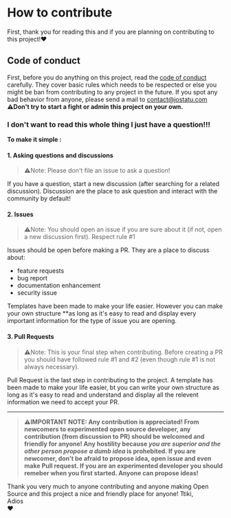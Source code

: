 # How to contribute 
First, thank you for reading this and if you are planning on contributing to this project!❤


## Code of conduct

First, before you do anything on this project, read the [code of conduct](https://github.com/Jostatu/.github/blob/main/CODE_OF_CONDUCT.md) carefully. They cover basic rules which needs to be respected or else you might be ban from contributing to any project in the future.
If you spot any bad behavior from anyone, please send a mail to [contact@jostatu.com](mailto:conact@jostatu.com)
**⚠Don't try to start a fight or admin this project on your own.**

### I don't want to read this whole thing I just have a question!!!

**To make it simple :**

#### 1. Asking questions and discussions

>⚠Note: Please don't file an issue to ask a question!

If you have a question, start a new discussion (after searching for a related discussion). Discussion are the place to ask question and interact with the community by default!


#### 2. Issues

>⚠Note: You should open an issue if you are sure about it (if not, open a new discussion first). Respect rule #1

Issues should be open before making a PR. They are a place to discuss about:
* feature requests
* bug report
* documentation enhancement
* security issue

Templates have been made to make your life easier. However you can make your own structure **as long as it's easy to read and display every important information for the type of issue you are opening.


#### 3. Pull Requests

>⚠Note: This is your final step when contributing. Before creating a PR you should have followed rule #1 and #2 (even though rule #1 is not always necessary).

Pull Request is the last step in contributing to the project. A template has been made to make your life easier, bt you can write your own structure as long as it's easy to read and understand and display all the relevent information we need to accept your PR.

---

>**⚠IMPORTANT NOTE: Any contribution is appreciated! From newcomers to experimented open source developer, any contribution (from discussion to PR) should be welcomed and friendly for anyone!
>Any hostility because ***you are superior and the other person propose a dumb idea*** is prohebited. If you are newcomer, don't be afraid to propose idea, open issue and even make Pull request.
>If you are an experimented developer you should remeber when you first started. Anyone can propose ideas!**

Thank you very much to anyone contributing and anyone making Open Source and this project a nice and friendly place for anyone!
Ttiki,<br/>
Adios<br/>
❤
